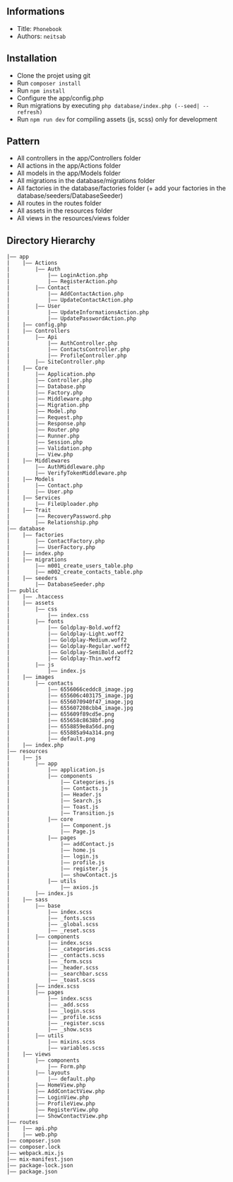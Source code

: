 ## Informations
- Title:  `Phonebook`
- Authors:  `neitsab`

## Installation
- Clone the projet using git
- Run `composer install`
- Run `npm install`
- Configure the app/config.php 
- Run migrations by executing `php database/index.php (--seed| --refresh)`
- Run `npm run dev` for compiling assets (js, scss) only for development 

## Pattern 
- All controllers in the app/Controllers folder
- All actions in the app/Actions folder
- All models in the app/Models folder
- All migrations in the database/migrations folder
- All factories in the database/factories folder (+ add your factories in the database/seeders/DatabaseSeeder)
- All routes in the routes folder
- All assets in the resources folder
- All views in the resources/views folder


## Directory Hierarchy
```
|—— app
|    |—— Actions
|        |—— Auth
|            |—— LoginAction.php
|            |—— RegisterAction.php
|        |—— Contact
|            |—— AddContactAction.php
|            |—— UpdateContactAction.php
|        |—— User
|            |—— UpdateInformationsAction.php
|            |—— UpdatePasswordAction.php
|    |—— config.php
|    |—— Controllers
|        |—— Api
|            |—— AuthController.php
|            |—— ContactsController.php
|            |—— ProfileController.php
|        |—— SiteController.php
|    |—— Core
|        |—— Application.php
|        |—— Controller.php
|        |—— Database.php
|        |—— Factory.php
|        |—— Middleware.php
|        |—— Migration.php
|        |—— Model.php
|        |—— Request.php
|        |—— Response.php
|        |—— Router.php
|        |—— Runner.php
|        |—— Session.php
|        |—— Validation.php
|        |—— View.php
|    |—— Middlewares
|        |—— AuthMiddleware.php
|        |—— VerifyTokenMiddleware.php
|    |—— Models
|        |—— Contact.php
|        |—— User.php
|    |—— Services
|        |—— FileUploader.php
|    |—— Trait
|        |—— RecoveryPassword.php
|        |—— Relationship.php
|—— database
|    |—— factories
|        |—— ContactFactory.php
|        |—— UserFactory.php
|    |—— index.php
|    |—— migrations
|        |—— m001_create_users_table.php
|        |—— m002_create_contacts_table.php
|    |—— seeders
|        |—— DatabaseSeeder.php
|—— public
|    |—— .htaccess
|    |—— assets
|        |—— css
|            |—— index.css
|        |—— fonts
|            |—— Goldplay-Bold.woff2
|            |—— Goldplay-Light.woff2
|            |—— Goldplay-Medium.woff2
|            |—— Goldplay-Regular.woff2
|            |—— Goldplay-SemiBold.woff2
|            |—— Goldplay-Thin.woff2
|        |—— js
|            |—— index.js
|    |—— images
|        |—— contacts
|            |—— 6556066ceddc8_image.jpg
|            |—— 655606c403175_image.jpg
|            |—— 6556070940f47_image.jpg
|            |—— 655607208cbb4_image.jpg
|            |—— 655609f89cd5e.png
|            |—— 655658c8638bf.png
|            |—— 6558859e8a56d.png
|            |—— 655885a94a314.png
|            |—— default.png
|    |—— index.php
|—— resources
|    |—— js
|        |—— app
|            |—— application.js
|            |—— components
|                |—— Categories.js
|                |—— Contacts.js
|                |—— Header.js
|                |—— Search.js
|                |—— Toast.js
|                |—— Transition.js
|            |—— core
|                |—— Component.js
|                |—— Page.js
|            |—— pages
|                |—— addContact.js
|                |—— home.js
|                |—— login.js
|                |—— profile.js
|                |—— register.js
|                |—— showContact.js
|            |—— utils
|                |—— axios.js
|        |—— index.js
|    |—— sass
|        |—— base
|            |—— index.scss
|            |—— _fonts.scss
|            |—— _global.scss
|            |—— _reset.scss
|        |—— components
|            |—— index.scss
|            |—— _categories.scss
|            |—— _contacts.scss
|            |—— _form.scss
|            |—— _header.scss
|            |—— _searchbar.scss
|            |—— _toast.scss
|        |—— index.scss
|        |—— pages
|            |—— index.scss
|            |—— _add.scss
|            |—— _login.scss
|            |—— _profile.scss
|            |—— _register.scss
|            |—— _show.scss
|        |—— utils
|            |—— mixins.scss
|            |—— variables.scss
|    |—— views
|        |—— components
|            |—— Form.php
|        |—— layouts
|            |—— default.php
|        |—— HomeView.php
|        |—— AddContactView.php
|        |—— LoginView.php
|        |—— ProfileView.php
|        |—— RegisterView.php
|        |—— ShowContactView.php
|—— routes
|    |—— api.php
|    |—— web.php
|—— composer.json
|—— composer.lock
|—— webpack.mix.js
|—— mix-manifest.json
|—— package-lock.json
|—— package.json
```
